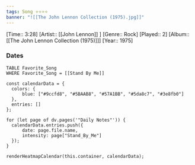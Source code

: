 ```yaml
---
tags: Song ⭐⭐⭐⭐ 
banner: "![[The John Lennon Collection (1975).jpg]]"
---
```

[Time:: 3:28]
[Artist:: [[John Lennon]] ]
[Genre:: Rock]
[Played:: 2]
[Album:: [[The John Lennon Collection (1975)]]]
[Year:: 1975]
### Dates
````dataview
TABLE Favorite_Song
WHERE Favorite_Song = [[Stand By Me]]
````

  ```dataviewjs
const calendarData = { 
	colors: { 
		blue: ["#9ccfd8", "#5BAAB8", "#57A1BB", "#5da8c7", "#3e8fb0"] 
	}, 
	entries: [] 
}; 

for (let page of dv.pages('"Daily Notes"')) { 
	calendarData.entries.push({ 
		date: page.file.name, 
		intensity: page["Stand_By_Me"]
	}); 
} 

renderHeatmapCalendar(this.container, calendarData);
```
